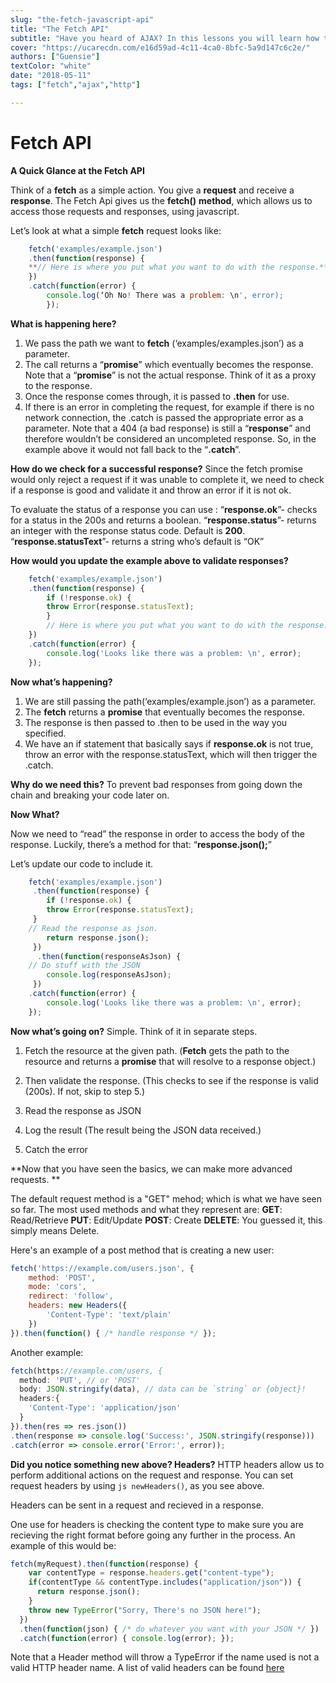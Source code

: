 ```yaml
---
slug: "the-fetch-javascript-api"
title: "The Fetch API"
subtitle: "Have you heard of AJAX? In this lessons you will learn how to request information from other API's and make use of that data with the most used technology for that purpose."
cover: "https://ucarecdn.com/e16d59ad-4c11-4ca0-8bfc-5a9d147c6c2e/"
authors: ["Guensie"]
textColor: "white"
date: "2018-05-11"
tags: ["fetch","ajax","http"]

---
```

# **Fetch API**
**A Quick Glance at the Fetch API**


Think of a **fetch** as a simple action. You give a **request** and receive a **response**. The Fetch Api gives us the **fetch()** **method**, which allows us to access those requests and responses, using javascript.

Let’s look at what a simple **fetch** request looks like:
```javascript
    fetch('examples/example.json')
    .then(function(response) {
    **// Here is where you put what you want to do with the response.**
    })
    .catch(function(error) {
	    console.log(‘Oh No! There was a problem: \n', error);
	    });
```
**What is happening here?**

 1. We pass the path we want to **fetch** (‘examples/examples.json’) as a parameter.
 2. The call returns a “**promise**” which eventually becomes the response. Note that a “**promise**” is not the actual response. Think of it as a proxy to the response.
 3. Once the response comes through, it is passed to **.then** for use.
 4. If there is an error in completing the request, for example if there is no network connection, the .catch is passed the appropriate error as a parameter. Note that a 404 (a bad response) is still a “**response**” and therefore wouldn’t be considered an uncompleted response. So, in the example above it would not fall back to the “**.catch**”.

**How do we check for a successful response?**
Since the fetch promise would only reject a request if it was unable to complete it, we need to check if a response is good and validate it and throw an error if it is not ok.
 
To evaluate the status of a response you can use :
“**response.ok**”- checks for a status in the 200s and returns a boolean.
“**response.status**”- returns an integer with the response status code. Default is **200**.
“**response.statusText**”- returns a string who’s default is “OK”

**How would you update the example above to validate responses?**
```javascript
    fetch('examples/example.json')
    .then(function(response) {
	    if (!response.ok) {
	    throw Error(response.statusText);
		}
		// Here is where you put what you want to do with the response.
	})
	.catch(function(error) {
		console.log('Looks like there was a problem: \n', error);
	});
```
**Now what’s happening?**
1) We are still passing the path(‘examples/example.json’) as a parameter.
2) The **fetch** returns a **promise** that eventually becomes the response.
3) The response is then passed to .then to be used in the way you specified.  
4) We have an if statement that basically says if **response.ok** is not true, throw an error with the response.statusText, which will then trigger the .catch.

**Why do we need this?**
 To prevent bad responses from going down the chain and breaking your code later on.
 
**Now What?**

Now we need to “read” the response in order to access the body of the response. Luckily, there’s a method for that: “**response.json();**”

Let’s update our code to include it.
```javascript
    fetch('examples/example.json')
	 .then(function(response) {
		if (!response.ok) {
	    throw Error(response.statusText);
	 }
    // Read the response as json.
	    return response.json();
	 })
	  .then(function(responseAsJson) {
    // Do stuff with the JSON
	    console.log(responseAsJson);
	 })
    .catch(function(error) {
	    console.log('Looks like there was a problem: \n', error);
    });
```
**Now what’s going on?**
Simple. Think of it in separate steps.
1) Fetch the resource at the given path.
(**Fetch** gets the path to the resource and returns a **promise** that will resolve to a response object.)  
  
2) Then validate the response.
(This checks to see if the response is valid (200s). If not, skip to step 5.)

3) Read the response as JSON

4) Log the result
(The result being the JSON data received.)

5) Catch the error

**Now that you have seen the basics, we can make more advanced requests. **

The default request method is a "GET" mehod; which is what we have seen so far. The most used methods and what they represent are: 
**GET**: Read/Retrieve
**PUT**: Edit/Update
**POST**: Create 
**DELETE**: You guessed it, this simply means Delete. 

Here's an example of a post method that is creating a new user:
```javascript
fetch('https://example.com/users.json', {
	method: 'POST', 
	mode: 'cors', 
	redirect: 'follow',
	headers: new Headers({
		'Content-Type': 'text/plain'
	})
}).then(function() { /* handle response */ });
``` 
Another example: 
```js
fetch(https://example.com/users, {
  method: 'PUT', // or 'POST'
  body: JSON.stringify(data), // data can be `string` or {object}!
  headers:{
    'Content-Type': 'application/json'
  }
}).then(res => res.json())
.then(response => console.log('Success:', JSON.stringify(response)))
.catch(error => console.error('Error:', error));
```

**Did you notice something new above? Headers?** 
HTTP headers allow us to perform additional actions on the request and response. You can set request headers by using ```js newHeaders()```, as you see above. 

Headers can be sent in a request and recieved in a response. 

One use for headers is checking the content type to make sure you are recieving the right format before going any further in the process. An example of this would be:

```js
fetch(myRequest).then(function(response) {
    var contentType = response.headers.get("content-type");
    if(contentType && contentType.includes("application/json")) {
      return response.json();
    }
    throw new TypeError("Sorry, There's no JSON here!");
  })
  .then(function(json) { /* do whatever you want with your JSON */ })
  .catch(function(error) { console.log(error); });
  ```
Note that a Header method will throw a TypeError if the name used is not a valid HTTP header name. A list of valid headers can be found [here](https://developer.mozilla.org/en-US/docs/Web/HTTP/Headers)

